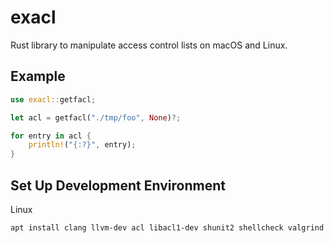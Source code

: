 # exacl

Rust library to manipulate access control lists on macOS and Linux.

## Example

```rust
use exacl::getfacl;

let acl = getfacl("./tmp/foo", None)?;

for entry in acl {
    println!("{:?}", entry);
}
```

## Set Up Development Environment

Linux

```sh
apt install clang llvm-dev acl libacl1-dev shunit2 shellcheck valgrind
```
